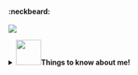 #### :neckbeard:

![](https://github-readme-stats.vercel.app/api/top-langs/?username=Buzz2d0&layout=compact&hide=html&title_color=fff&icon_color=79ff97&text_color=9f9f9f&bg_color=151515)


<details>
  <summary><b><img src="https://media.giphy.com/media/VgCDAzcKvsR6OM0uWg/giphy.gif" width="50">Things to know about me!</b></summary>
  
  ![](https://github-readme-stats.vercel.app/api?username=Buzz2d0&show_icons=true&title_color=fff&icon_color=79ff97&text_color=9f9f9f&bg_color=151515)

</details>

